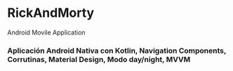 # RickAndMorty
Android Movile Application

### Aplicación Android Nativa con Kotlin, Navigation Components, Corrutinas, Material Design, Modo day/night, MVVM
